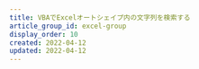 ```yaml
---
title: VBAでExcelオートシェイプ内の文字列を検索する
article_group_id: excel-group
display_order: 10
created: 2022-04-12
updated: 2022-04-12
---
```

